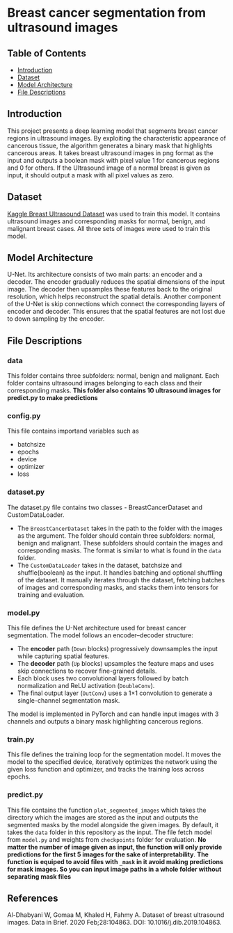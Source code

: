 # Breast cancer segmentation from ultrasound images

## Table of Contents
- [Introduction](#introduction)
- [Dataset](#dataset)
- [Model Architecture](#model-architecture)
- [File Descriptions](#file-descriptions)

## Introduction
This project presents a deep learning model that segments breast cancer regions in ultrasound images. By exploiting the characteristic appearance of cancerous tissue, the algorithm generates a binary mask that highlights cancerous areas. 
It takes breast ultrasound images in png format as the input and outputs a boolean mask with pixel value 1 for cancerous regions and 0 for others. If the Ultrasound
image of a normal breast is given as input, it should output a mask with all pixel values as zero.

## Dataset
[Kaggle Breast Ultrasound Dataset](https://www.kaggle.com/datasets/aryashah2k/breast-ultrasound-images-dataset) was used to train this model. It contains ultrasound images and corresponding masks for normal, benign, and malignant breast cases. All three sets of images were used to train this model.

## Model Architecture
U-Net.
Its architecture consists of two main parts: an encoder and a decoder. The encoder gradually
reduces the spatial dimensions of the input image. The decoder then upsamples these features
back to the original resolution, which helps reconstruct the spatial details. Another component of
the U-Net is skip connections which connect the corresponding layers of encoder and decoder.
This ensures that the spatial features are not lost due to down sampling by the encoder.

## File Descriptions
### data
This folder contains three subfolders: normal, benign and malignant. Each folder contains ultrasound images belonging to each class and their corresponding masks. **This folder also contains 10 ultrasound images for predict.py to make predictions**
### config.py
This file contains importand variables such as 
- batchsize
- epochs
- device
- optimizer
- loss
### dataset.py
The dataset.py file contains two classes - BreastCancerDataset and CustomDataLoader.
- The `BreastCancerDataset` takes in the path to the folder with the images as the argument. The folder should contain three subfolders: normal, benign and malignant. These subfolders should contain the images and corresponding masks. The format is similar to what is found in the `data` folder.
- The `CustomDataLoader` takes in the dataset, batchsize and shuffle(boolean) as the input. It handles batching and optional shuffling of the dataset. It manually iterates through the dataset, fetching batches of images and corresponding masks, and stacks them into tensors for training and evaluation.   
### model.py
This file defines the U-Net architecture used for breast cancer segmentation. The model follows an encoder–decoder structure:

- The **encoder** path (`Down` blocks) progressively downsamples the input while capturing spatial features.
- The **decoder** path (`Up` blocks) upsamples the feature maps and uses skip connections to recover fine-grained details.
- Each block uses two convolutional layers followed by batch normalization and ReLU activation (`DoubleConv`).
- The final output layer (`OutConv`) uses a 1×1 convolution to generate a single-channel segmentation mask.

The model is implemented in PyTorch and can handle input images with 3 channels and outputs a binary mask highlighting cancerous regions.
### train.py
This file defines the training loop for the segmentation model. It moves the model to the specified device, iteratively optimizes the network using the given loss function and optimizer, and tracks the training loss across epochs. 
### predict.py
This file contains the function `plot_segmented_images` which takes the directory which the images are stored as the input and outputs the segmented masks by the model alongside the given images. By default, it takes the `data` folder in this repository as the input. The file fetch model from `model.py` and weights from `checkpoints` folder for evaluation. **No matter the number of image given as input, the function will only provide predictions for the first 5 images for the sake of interpretability**. 
**The function is equiped to avoid files with `_mask` in it avoid making predictions for mask images. So you can input image paths in a whole folder without separating mask files**
## References

Al-Dhabyani W, Gomaa M, Khaled H, Fahmy A. Dataset of breast ultrasound images. Data in Brief. 2020 Feb;28:104863. DOI: 10.1016/j.dib.2019.104863.
